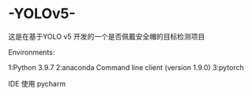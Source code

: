 # -YOLOv5-
这是在基于YOLO v5 开发的一个是否佩戴安全帽的目标检测项目


Environments:

1:Python 3.9.7
2:anaconda Command line client (version 1.9.0)
3:pytorch 

IDE 使用 pycharm
